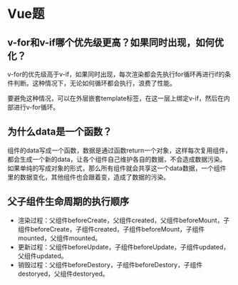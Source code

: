 # Vue题

## v-for和v-if哪个优先级更高？如果同时出现，如何优化？

v-for的优先级高于v-if，如果同时出现，每次渲染都会先执行for循环再进行if的条件判断。这种情况下，无论如何循环都会执行，浪费了性能。

要避免这种情况，可以在外层嵌套template标签，在这一层上绑定v-if，然后在内部进行v-for循环。

## 为什么data是一个函数？

组件的data写成一个函数，数据是通过函数return一个对象，这样每次复用组件，都会生成一个新的data，让各个组件自己维护各自的数据，不会造成数据污染。如果单纯的写成对象的形式，那么所有组件就会共享这一个data数据，一个组件里的数据变化，其他组件也会跟着变，造成了数据的污染。

## 父子组件生命周期的执行顺序

+ 渲染过程：父组件beforeCreate，父组件created，父组件beforeMount，子组件beforeCreate，子组件created，子组件beforeMount，子组件mounted，父组件mounted。
+ 更新过程：父组件beforeUpdate，子组件beforeUpdate，子组件updated，父组件updated。
+ 销毁过程：父组件beforeDestory，子组件beforeDestory，子组件destoryed，父组件destoryed。